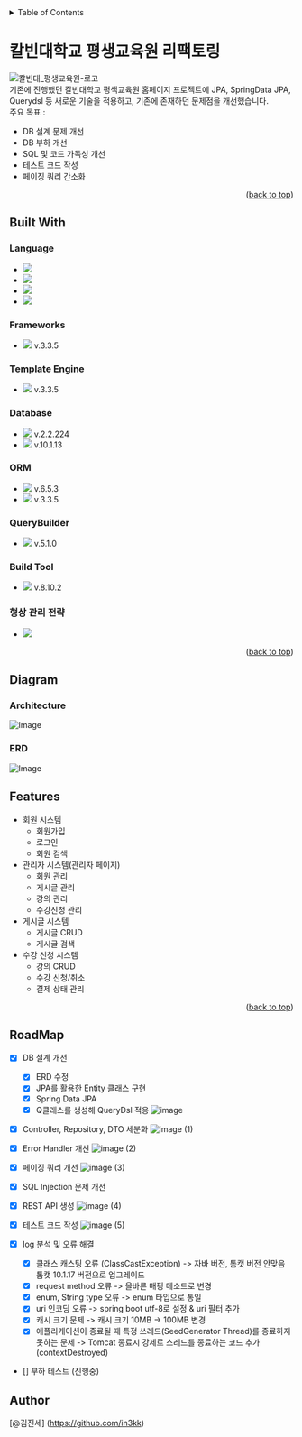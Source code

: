 <!-- TABLE OF CONTENTS -->
<details>
  <summary>Table of Contents</summary>
  <ul>
    <li>
      <a href="#칼빈대학교-평생교육원-리팩토링">About The Project</a>
      <ul>
        <li>
          <a href="#built-with">Built With</a>
          <ul>
            <li><a href="#language">Language</a></li>
            <li><a href="#frameworks">Frameworks</a></li>
            <li><a href="#template-engine">Template Engine</a></li>
            <li><a href="#database">Database</a></li>
            <li><a href="#orm">ORM</a></li>
            <li><a href="#querybuilder">QueryBuilder</a></li>
            <li><a href="#build-tool">Build Tool</a></li>
            <li><a href="#형상-관리-전략">형상 관리 전략</a></li>
          </ul>
        </li>
      </ul>
    </li>
    <li>
      <a href="#diagram">Diagram</a>
      <ul>
        <li><a href="#architecture">Architecture</a></li>
        <li><a href="#erd">ERD</a></li>
      </ul>
    </li>
    <li><a href="#features">Features</a></li>
    <li><a href="#roadmap">RoadMap</a></li>
    <li><a href="#author">Author</a></li>
  </ul>
</details>

# 칼빈대학교 평생교육원 리팩토링
![칼빈대_평생교육원-로고](https://github.com/user-attachments/assets/a78cad9f-3977-46ff-a751-e595f5435c6f)<br>
기존에 진행했던 칼빈대학교 평색교육원 홈페이지 프로젝트에 JPA, SpringData JPA, Querydsl 등 새로운 기술을 적용하고, 기존에 존재하던 문제점을 개선했습니다.<br>
주요 목표 : 
* DB 설계 문제 개선
* DB 부하 개선
* SQL 및 코드 가독성 개선
* 테스트 코드 작성
* 페이징 쿼리 간소화

<p align="right">(<a href="#readme-top">back to top</a>)</p>


## Built With

### Language

* <img src="https://img.shields.io/badge/Java-007396?style=for-the-badge&logo=java&logoColor=white">
* <img src="https://img.shields.io/badge/HTML5-E34F26?style=for-the-badge&logo=HTML5&logoColor=white">
* <img src="https://img.shields.io/badge/CSS3-1572B6?style=for-the-badge&logo=CSS3&logoColor=white">
* <img src="https://img.shields.io/badge/JavaScript-F7DF1E?style=for-the-badge&logo=JavaScript&logoColor=white">

### Frameworks

* <img src="https://img.shields.io/badge/Spring Boot-6DB33F?style=for-the-badge&logo=Spring Boot&logoColor=white"> v.3.3.5

### Template Engine

* <img src="https://img.shields.io/badge/Thymeleaf-005F0F?style=for-the-badge&logo=Thymeleaf&logoColor=white"> v.3.3.5

### Database

* <img src="https://img.shields.io/badge/H2-003D8F?style=for-the-badge&logo=H2&logoColor=white"> v.2.2.224
* <img src="https://img.shields.io/badge/MariaDB-003545?style=for-the-badge&logo=MariaDB&logoColor=white"> v.10.1.13

### ORM

* <img src="https://img.shields.io/badge/JPA(Hibernate)-59666C?style=for-the-badge&logo=hibernate&logoColor=white"> v.6.5.3
* <img src="https://img.shields.io/badge/Spring Data JPA-6DB33F?style=for-the-badge&logo=Spring Data JPA&logoColor=white"> v.3.3.5

### QueryBuilder

* <img src="https://img.shields.io/badge/QueryDSL-2596BE?style=for-the-badge&logo=QueryDSL&logoColor=white"> v.5.1.0

### Build Tool

* <img src="https://img.shields.io/badge/Gradle-02303A?style=for-the-badge&logo=Gradle&logoColor=white"> v.8.10.2

### 형상 관리 전략

* <img src="https://img.shields.io/badge/Git-F05032?style=for-the-badge&logo=Git&logoColor=white">

<p align="right">(<a href="#readme-top">back to top</a>)</p>

## Diagram

### Architecture

![Image](https://github.com/user-attachments/assets/9f7214d7-a167-4fc3-bb57-4171ded322eb)

### ERD

![Image](https://github.com/user-attachments/assets/7b8e7ce6-6a8e-42c5-9c59-0cf5094a010e)

## Features

* 회원 시스템
  * 회원가입
  * 로그인
  * 회원 검색
* 관리자 시스템(관리자 페이지)
  * 회원 관리
  * 게시글 관리
  * 강의 관리
  * 수강신청 관리
* 게시글 시스템
  * 게시글 CRUD
  * 게시글 검색
* 수강 신청 시스템
  * 강의 CRUD
  * 수강 신청/취소
  * 결제 상태 관리

<p align="right">(<a href="#readme-top">back to top</a>)</p>

## RoadMap

- [x] DB 설계 개선
  - [x] ERD 수정
  - [x] JPA를 활용한 Entity 클래스 구현
  - [x] Spring Data JPA
  - [x] Q클래스를 생성해 QueryDsl 적용
![image](https://github.com/user-attachments/assets/46fee5db-628c-4a4a-9e38-c3007630f750)

- [x] Controller, Repository, DTO 세분화
![image (1)](https://github.com/user-attachments/assets/fbaf0794-d7e5-4f2e-8b7e-cf06976e6bbd)

- [x] Error Handler 개선
![image (2)](https://github.com/user-attachments/assets/df847d9a-2b75-47a7-a3ac-a1a469d21966)

- [x] 페이징 쿼리 개선
![image (3)](https://github.com/user-attachments/assets/d6d60c67-b3e4-4784-aeb3-c447eab119c4)

- [x] SQL Injection 문제 개선
- [x] REST API 생성
![image (4)](https://github.com/user-attachments/assets/f13e8ba1-33a1-4533-8069-2c59a98df138)

- [x] 테스트 코드 작성
![image (5)](https://github.com/user-attachments/assets/08d47ac3-bf95-4c4f-8ce0-f23ecbb33d1d)

- [x] log 분석 및 오류 해결
  - [x] 클래스 캐스팅 오류 (ClassCastException) -> 자바 버전, 톰캣 버전 안맞음 톰캣 10.1.17 버전으로 업그레이드
  - [x] request method 오류 -> 올바른 매핑 메소드로 변경
  - [x] enum, String type 오류 -> enum 타입으로 통일
  - [x] uri 인코딩 오류 -> spring boot utf-8로 설정 & uri 필터 추가
  - [x] 캐시 크기 문제 -> 캐시 크기 10MB -> 100MB 변경
  - [x] 애플리케이션이 종료될 때 특정 쓰레드(SeedGenerator Thread)를 종료하지 못하는 문제 -> Tomcat 종료시 강제로 스레드를 종료하는 코드 추가(contextDestroyed)

- [] 부하 테스트 (진행중)

## Author

[@김진세] (https://github.com/in3kk)
